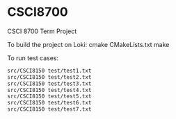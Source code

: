 # CSCI8700
CSCI 8700 Term Project

To build the project on Loki:
cmake CMakeLists.txt
make

To run test cases:
``` bash
src/CSCI8150 test/test1.txt
src/CSCI8150 test/test2.txt
src/CSCI8150 test/test3.txt
src/CSCI8150 test/test4.txt
src/CSCI8150 test/test5.txt
src/CSCI8150 test/test6.txt
src/CSCI8150 test/test7.txt
```



